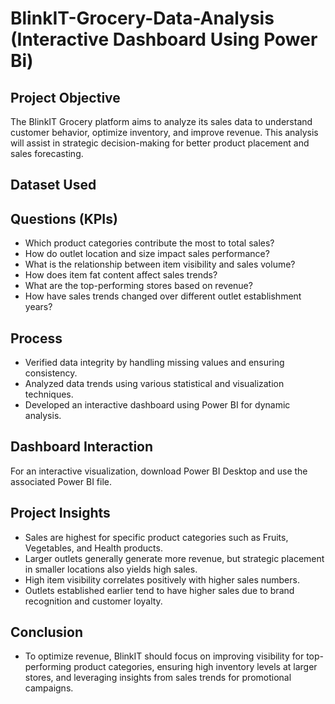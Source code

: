 # BlinkIT-Grocery-Data-Analysis (Interactive Dashboard Using Power Bi)
## Project Objective
The BlinkIT Grocery platform aims to analyze its sales data to understand customer behavior, optimize inventory, and improve revenue. This analysis will assist in strategic decision-making for better product placement and sales forecasting.

## Dataset Used


## Questions (KPIs)

- Which product categories contribute the most to total sales?
- How do outlet location and size impact sales performance?
- What is the relationship between item visibility and sales volume?
- How does item fat content affect sales trends?
- What are the top-performing stores based on revenue?
- How have sales trends changed over different outlet establishment years?

## Process
- Verified data integrity by handling missing values and ensuring consistency.
- Analyzed data trends using various statistical and visualization techniques.
- Developed an interactive dashboard using Power BI for dynamic analysis.

## Dashboard Interaction
For an interactive visualization, download Power BI Desktop and use the associated Power BI file.

## Project Insights

- Sales are highest for specific product categories such as Fruits, Vegetables, and Health products.
- Larger outlets generally generate more revenue, but strategic placement in smaller locations also yields high sales.
- High item visibility correlates positively with higher sales numbers.
- Outlets established earlier tend to have higher sales due to brand recognition and customer loyalty.

## Conclusion

- To optimize revenue, BlinkIT should focus on improving visibility for top-performing product categories, ensuring high inventory levels at larger stores, and leveraging insights from sales trends for promotional campaigns.
